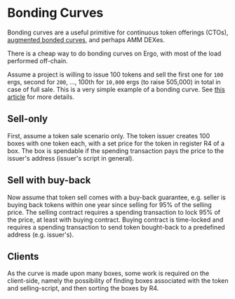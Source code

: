 # Bonding Curves

Bonding curves are a useful primitive for continuous token offerings (CTOs), [augmented bonded curves](https://medium.com/giveth/deep-dive-augmented-bonding-curves-3f1f7c1fa751), and perhaps AMM DEXes.

There is a cheap way to do bonding curves on Ergo, with most of the load performed off-chain.

Assume a project is willing to issue 100 tokens and sell the first one for `100` ergs, second for `200`, ..., 100th for `10,000` ergs (to raise 505,000) in total in case of full sale. This is a very simple example of a bonding curve. See [this article](https://blog.relevant.community/bonding-curves-in-depth-intuition-parametrization-d3905a681e0a) for more details.

Sell-only
-------------

First, assume a token sale scenario only. The token issuer creates 100 boxes with one token each, with a set price for the token in register R4 of a box. The box is spendable if the spending transaction pays the price to the issuer's address (issuer's script in general).

Sell with buy-back
--------------------------

Now assume that token sell comes with a buy-back guarantee, e.g. seller is buying back tokens within one year since selling for 95% of the selling price. The selling contract requires a spending transaction to lock 95% of the price, at least with buying contract. Buying contract is time-locked and requires a spending transaction to send token bought-back to a predefined address (e.g. issuer's).

Clients
----------

As the curve is made upon many boxes, some work is required on the client-side, namely the possibility of finding boxes associated with the token and selling-script, and then sorting the boxes by R4.
